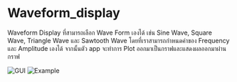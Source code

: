 # Waveform_display

Waveform Display ที่สามารถเลือก Wave Form เองได้ เช่น Sine Wave, Square Wave, Triangle Wave และ Sawtooth Wave โดยที่เราสามารถกำหนดค่าของ Frequency และ Amplitude เองได้ จากนั้นตัว app จะทำการ Plot ออกมาเป็นกราฟและแสดงผลออกมาผ่านกราฟ

![GUI](https://user-images.githubusercontent.com/69310175/142454386-f308a1f4-43cc-4809-8275-df21d742a62a.PNG)
![Example](https://user-images.githubusercontent.com/69310175/142454393-c2787a98-5749-47f5-b0cc-bfcfd888dec1.PNG)
